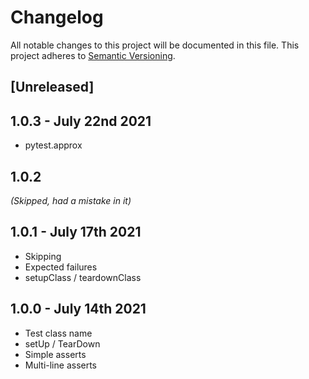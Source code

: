 # Changelog

All notable changes to this project will be documented in this file. This project adheres to [Semantic Versioning](https://semver.org/spec/v2.0.0.html).

## [Unreleased]

## 1.0.3 - July 22nd 2021

- pytest.approx

## 1.0.2

*(Skipped, had a mistake in it)*

## 1.0.1 - July 17th 2021

- Skipping
- Expected failures
- setupClass / teardownClass

## 1.0.0 - July 14th 2021

- Test class name
- setUp / TearDown
- Simple asserts
- Multi-line asserts
